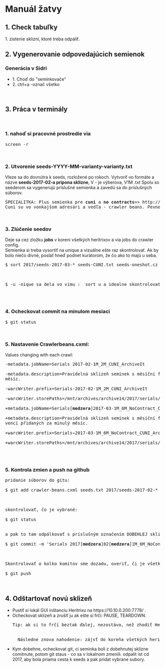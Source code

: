 <h1>Manuál žatvy</h1>

<h2>1. Check tabuľky</h2>
1. zistenie sklizní, ktoré treba odpáliť.
<br>
<h2>2. Vygenerovanie odpovedajúcich semienok</h2>
<h3>Generácia v Sidri</h3>
  <ul><li>1. Choď do "semínkovače"</li>
  <li>2. ctrl+a -označ všetko</li></ul>
<br>
<h2>3. Práca v terminály</h2>
<br>
<h3>1. nahoď si pracovné prostredie via</h3>
 <pre>screen -r </pre>
<br>
<h3>2. Utvorenie seeds-YYYY-MM-varianty-varianty.txt</h3>
Vleze sa do dovnútra k seeds, rozložené po rokoch. Vytvoriť vo formáte a názve <b> seeds-2017-02-a pripona sklizne</b>, V - je výberova, V1M .txt
Spolu so seederom sa vygenerujú príslušné semienka a zavedú sa do príslušných súborov.
<pre>
ŠPECIALITKA: Plus semienka pre <b>cuni</b> a <b>no contracts</b>>> http://intranet.webarchiv.cz/seeds/no_contracts.php, su s príponou <b>NoContracts (je to V-NC)</b>
Cuni su vo vonkajšom adresári a vedľa - crawler beans. Pevne zadefinovaný odkaz na nich v beans.cxml</pre>
<br>
<h3>3. Zlúčenie seedov</h3>
Deje sa cez zložku <b>jobs</b> v koreni všetkých heritrixov a via jobs do crawler config.
<br>
Semienka si treba vysortiť na unique a vizuálne ešte raz skontrolovať. Ak by bolo niečo divné,
poslať hneď podnet kurátorom, že čo ako to majú u seba.

<pre>
$ sort 2017/seeds-2017-03-* seeds-CUNI.txt seeds-oneshot.cz > seeds.txt<br>
<br>
$ -u -nique sa dela vo vimu :  sort u a idealne skontrolovat data, veci co zacinaju na http, a rozne slashe na zaciatku upravit, a poznamenta kuratorkam
<br></pre>
<br>
<h3>4. Ocheckovat commit na minulom mesiaci</h3>

<pre>$ git status</pre>
<br>
<h3>5. Nastavenie Crawlerbeans.cxml:</h3>

  Values changing with each crawl:

 <pre>
-metadata.jobName=Serials 2017-02-1M_2M_CUNI_ArchiveIt<br>
-metadata.description=Pravidelná sklizeň semínek s měsíční frekvencí, pravidelná sklizeň semínek s dvojměsíční frekvencí, sklizeň webů Karlovy univerzity, archivace semínek s nízkou frekvencí přidaných za minulý
měsíc.<br>
-warcWriter.prefix=Serials-2017-02-1M_2M_CUNI_ArchiveIt<br>
-warcWriter.storePaths=/mnt/archives/archive14/2017/serials/Serials<b>-</b>2017-02-1M_2M_CUNI_ArchiveIt<br>
+metadata.jobName=Serials[<b>medzera</b>]2017-03-1M_6M_NoContract_CUNI_ArchiveIt<br>
+metadata.description=Pravidelná sklizeň semínek s měsíční frekvencí, pravidelná sklizeň semínek s půlroční frekvencí, sklizeň semínek bez smlouvy, sklizeň webů Karlovy univerzity, archivace semínek s nízkou frek
vencí přidaných za minulý měsíc.<br>
+warcWriter.prefix=Serials<b>-</b>2017-03-1M_6M_NoContract_CUNI_ArchiveIt<br>
+warcWriter.storePaths=/mnt/archives/archive14/2017/serials/Serials<b>-</b>2017-03-1M_6M_NoContract_CUNI_ArchiveIt<br>
</pre> <br>
<h3>5. Kontrola zmien a push na github</h3>
<pre>
pridanie súborov do gitu:<br>
$ git add crawler-beans.cxml seeds.txt 2017/seeds-2017-02-*<br>
<br>
skontrolovať, čo je vybrané:<br>
$ git status
<br>
a pak to tam odpálkovať s príslušným označením DOBEHLEJ sklizne - tá súčasná [3] sa zálohuje až dobehne<br>
$ git commit -m 'Serials 2017[<b>medzera</b>]02[<b>medzera</b>]1M_6M_NoContract_CUNI_ArchiveIt'<br>
<br>
Skontrolovať o kolko komitov sme dozadu, overiť, či je všetko správne, lebo hrozí nebezpečie inkonzistencie<br>
$ git push
</pre>
<br>
<h2>4. Odštartovať novú sklizeň</h2>
<ul><li>Pustiť si lokál GUI inštanciu Heritrixu na https://10.10.0.200:7778/ .</li>
<li>Ocheckovat sklizeň a zrušiť ju ak ešte si frčí: PAUSE, TEARDOWN.</li>

<pre>Tip: ak si to frčí beztak ďalej, nezostáva, než zhodiť Heritrix komplet. Skontrolovať ale najprv, či idealne warcy su uzavrete - žiadan status open, invalid apod.<br><br>
  Následne znova nahodenie: zájsť do koreňa všetkých heritrixov a pustiť si skripta: ./start3.sh</pre>
</ul>
<ul>
<li>Kym dobehne, ocheckovat git, ci seminka boli z dobehnutej sklizne comitnute, potom git staus - co sa v lokalnom zmenili.
odpalit ist cd 2017, aby bola priama cesta k seeds a pak pridat vybrane subory.</li></ul>
